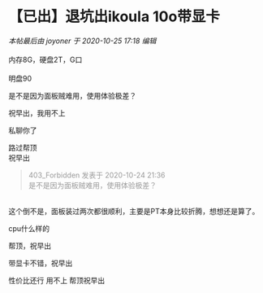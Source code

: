 # 【已出】退坑出ikoula 10o带显卡


<i class="pstatus"> 本帖最后由 joyoner 于 2020-10-25 17:18 编辑 </i><br />
<br />
内存8G，硬盘2T，G口<br />
<br />
明盘90

是不是因为面板贼难用，使用体验极差？<img src="static/image/smiley/yct/022.gif" smilieid="42" border="0" alt="" />

祝早出，我用不上<img src="static/image/smiley/yct/007.gif" smilieid="46" border="0" alt="" />

私聊你了<img id="aimg_wvlOv" onclick="zoom(this, this.src, 0, 0, 0)" class="zoom" src="https://cdn.jsdelivr.net/gh/hishis/forum-master/public/images/patch.gif" onmouseover="img_onmouseoverfunc(this)" onload="thumbImg(this)" border="0" alt="" />

路过帮顶<br />
祝早出

<div class="quote"><blockquote><font color="#999999">403_Forbidden 发表于 2020-10-24 21:36</font><br />
<font color="#999999">是不是因为面板贼难用，使用体验极差？</font></blockquote></div><br />
这个倒不是，面板装过两次都很顺利，主要是PT本身比较折腾，想想还是算了。

cpu什么样的

帮顶，祝早出

带显卡不错，祝早出

性价比还行 用不上 帮顶祝早出
